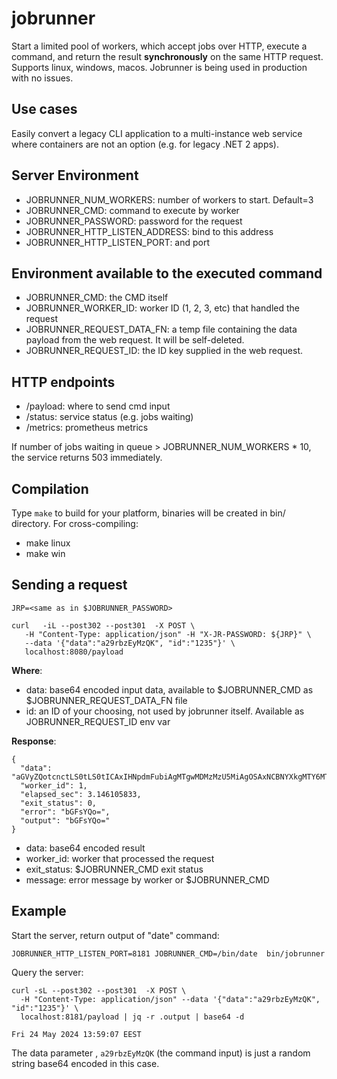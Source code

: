 # jobrunner

Start a limited pool of workers, which accept jobs over HTTP, execute a command, and return the result **synchronously** on the same HTTP request. Supports linux, windows, macos. Jobrunner is being used in production with no issues.

## Use cases

Easily convert a legacy CLI application to a multi-instance web service where containers are not an option (e.g. for legacy .NET 2 apps).


## Server Environment

* JOBRUNNER_NUM_WORKERS: number of workers to start. Default=3
* JOBRUNNER_CMD: command to execute by worker
* JOBRUNNER_PASSWORD: password for the request
* JOBRUNNER_HTTP_LISTEN_ADDRESS: bind to this address
* JOBRUNNER_HTTP_LISTEN_PORT: and port

## Environment available to the executed command

* JOBRUNNER_CMD: the CMD itself
* JOBRUNNER_WORKER_ID: worker ID (1, 2, 3, etc) that handled the request
* JOBRUNNER_REQUEST_DATA_FN: a temp file containing the data payload from the web request. It will be self-deleted.
* JOBRUNNER_REQUEST_ID: the ID key supplied in the web request.

## HTTP endpoints

* /payload: where to send cmd input
* /status: service status (e.g. jobs waiting)
* /metrics: prometheus metrics

If number of jobs waiting in queue > JOBRUNNER_NUM_WORKERS * 10, the service returns 503 immediately.

## Compilation

Type ```make``` to build for your platform, binaries will be created in bin/ directory. For cross-compiling:

* make linux
* make win

## Sending a request

```
JRP=<same as in $JOBRUNNER_PASSWORD>

curl   -iL --post302 --post301  -X POST \
   -H "Content-Type: application/json" -H "X-JR-PASSWORD: ${JRP}" \
   --data '{"data":"a29rbzEyMzQK", "id":"1235"}' \
   localhost:8080/payload
```

**Where**:

* data: base64 encoded input data, available to $JOBRUNNER_CMD as $JOBRUNNER_REQUEST_DATA_FN file
* id: an ID of your choosing, not used by jobrunner itself. Available as JOBRUNNER_REQUEST_ID env var


**Response**:

```
{
  "data": "aGVyZQotcnctLS0tLS0tICAxIHNpdmFubiAgMTgwMDMzMzU5MiAgOSAxNCBNYXkgMTY6MTIgdG1wL2pvYmRhdGFfd18xX2lkXzEyMzVfMzU4MzI0MjkyMQotcnctLS0tLS0tICAxIHNpdmFubiAgMTgwMDMzMzU5MiAgOSAxNCBNYXkgMTE6NTYgdG1wL2pvYmRhdGFfd18yX2lkXzEyMzVfMTAzOTE5MzI1OAo=",
  "worker_id": 1,
  "elapsed_sec": 3.146105833,
  "exit_status": 0,
  "error": "bGFsYQo=",
  "output": "bGFsYQo="
}
```

* data: base64 encoded result
* worker_id: worker that processed the request
* exit_status: $JOBRUNNER_CMD exit status
* message: error message by worker or $JOBRUNNER_CMD

## Example

Start the server, return output of "date" command:
``` 
JOBRUNNER_HTTP_LISTEN_PORT=8181 JOBRUNNER_CMD=/bin/date  bin/jobrunner
```

Query the server:

```
curl -sL --post302 --post301  -X POST \
  -H "Content-Type: application/json" --data '{"data":"a29rbzEyMzQK", "id":"1235"}' \
  localhost:8181/payload | jq -r .output | base64 -d

Fri 24 May 2024 13:59:07 EEST
```

The data parameter , ```a29rbzEyMzQK``` (the command input) is just a random string base64 encoded in this case.

